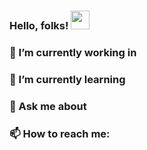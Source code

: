 ### Hello, folks! <img src="https://raw.githubusercontent.com/MartinHeinz/MartinHeinz/master/wave.gif" width="30px">



###  🔭 I’m currently working in 

###  🌱 I’m currently learning

###  💬 Ask me about 

###  📫 How to reach me: 


